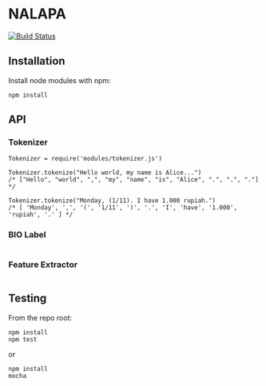 # NALAPA

[![Build Status](https://secure.travis-ci.org/anpandu/nalapa.png?branch=master)](http://travis-ci.org/anpandu/nalapa)


## Installation

Install node modules with npm:

```
npm install
```


## API

### Tokenizer
```
Tokenizer = require('modules/tokenizer.js')

Tokenizer.tokenize("Hello world, my name is Alice...")
/* ["Hello", "world", ",", "my", "name", "is", "Alice", ".", ".", "."] */

Tokenizer.tokenize("Monday, (1/11). I have 1.000 rupiah.")
/* [ 'Monday', ',', '(', '1/11', ')', '.', 'I', 'have', '1.000', 'rupiah', '.' ] */

```

### BIO Label
```
```

### Feature Extractor
```
```


## Testing

From the repo root:

```
npm install
npm test
```
or

```
npm install
mocha
```
